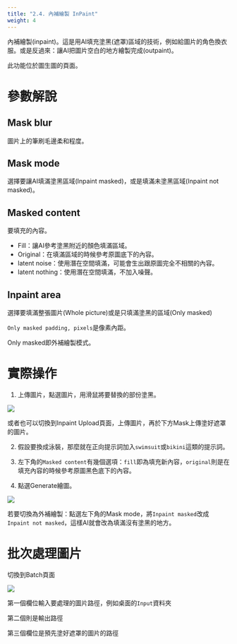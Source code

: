 ```yaml
---
title: "2.4. 內補繪製 InPaint"
weight: 4
---
```


內補繪製(inpaint)。這是用AI填充塗黑(遮罩)區域的技術，例如給圖片的角色換衣服。或是反過來：讓AI把圖片空白的地方繪製完成(outpaint)。

此功能位於圖生圖的頁面。


# 參數解說

## Mask blur

圖片上的筆刷毛邊柔和程度。

## Mask mode

選擇要讓AI填滿塗黑區域(Inpaint masked)，或是填滿未塗黑區域(Inpaint not masked)。

## Masked content

要填充的內容。

- Fill：讓AI參考塗黑附近的顏色填滿區域。
- Original：在填滿區域的時候參考原圖底下的內容。
- latent noise：使用潛在空間填滿，可能會生出跟原圖完全不相關的內容。
- latent nothing：使用潛在空間填滿，不加入噪聲。


## Inpaint area

選擇要填滿整張圖片(Whole picture)或是只填滿塗黑的區域(Only masked)

`Only masked padding, pixels`是像素內距。

Only masked即外補繪製模式。


# 實際操作

1. 上傳圖片，點選圖片，用滑鼠將要替換的部份塗黑。

![](/posts/stable-diffusion-webui-manuals/images/ZU9XkZU.webp)

或者也可以切換到Inpaint Upload頁面，上傳圖片，再於下方Mask上傳塗好遮罩的圖片。

2. 假設要換成泳裝，那麼就在正向提示詞加入`swimsuit`或`bikini`這類的提示詞。

3. 左下角的`Masked content`有幾個選項：`fill`即為填充新內容，`original`則是在填充內容的時候參考原圖黑色底下的內容。

4. 點選Generate繪圖。

![](/posts/stable-diffusion-webui-manuals/images/LIxlFVA.webp)

若要切換為外補繪製：點選左下角的Mask mode，將`Inpaint masked`改成`Inpaint not masked`，這樣AI就會改為填滿沒有塗黑的地方。


# 批次處理圖片

切換到Batch頁面

![](/posts/stable-diffusion-webui-manuals/images/Screenshot_20230420_143750.webp)

第一個欄位輸入要處理的圖片路徑，例如桌面的`Input`資料夾

第二個則是輸出路徑

第三個欄位是預先塗好遮罩的圖片的路徑
